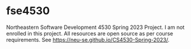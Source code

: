 # fse4530
Northeastern Software Development 4530 Spring 2023 Project. I am not enrolled in this project. All resources are open source as per course requirements. See https://neu-se.github.io/CS4530-Spring-2023/.
